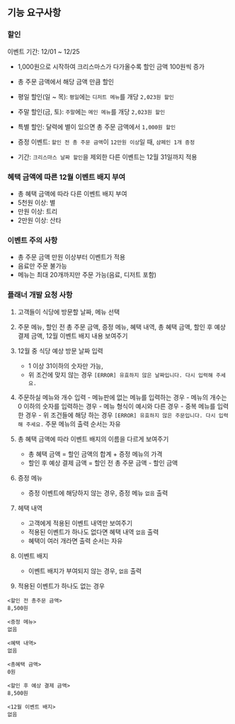 ## 기능 요구사항

### 할인

이벤트 기간: 12/01 ~ 12/25

- 1,000원으로 시작하여 크리스마스가 다가올수록 할인 금액 100원씩 증가

- 총 주문 금액에서 해당 금액 만큼 할인

- 평일 할인(일 ~ 목): `평일`에는 `디저트 메뉴`를 개당 `2,023원 할인`
- 주말 할인(금, 토): `주말`에는 `메인 메뉴`를 개당 `2,023원 할인`
- 특별 할인: 달력에 별이 있으면 총 주문 금액에서 `1,000원 할인`
- 증정 이벤트: `할인 전 총 주문 금액`이 `12만원 이상`일 때, `샴페인 1개 증정`
- 기간: `크리스마스 날짜 할인`을 제외한 다른 이벤트는 12월 31일까지 적용

### 혜택 금액에 따른 12월 이벤트 배지 부여

- 총 혜택 금액에 따라 다른 이벤트 배지 부여
- 5천원 이상: 별
- 만원 이상: 트리
- 2만원 이상: 산타

### 이벤트 주의 사항

- 총 주문 금액 만원 이상부터 이벤트가 적용
- 음료만 주문 불가능
- 메뉴는 최대 20개까지만 주문 가능(음료, 디저트 포함)

### 플래너 개발 요청 사항

1. 고객들이 식당에 방문할 날짜, 메뉴 선택

2. 주문 메뉴, 할인 전 총 주문 금액, 증정 메뉴, 혜택 내역, 총 혜택 금액, 할인 후 예상 결제 금액, 12월 이벤트 배지 내용 보여주기

3. 12월 중 식당 예상 방문 날짜 입력

   - 1 이상 31이하의 숫자만 가능,
   - 위 조건에 맞지 않는 경우 `[ERROR] 유효하지 않은 날짜입니다. 다시 입력해 주세요.`

4. 주문하실 메뉴와 개수 입력 - 메뉴판에 없는 메뉴를 입력하는 경우 - 메뉴의 개수는 0 이하의 숫자를 입력하는 경우 - 메뉴 형식이 예시와 다른 경우 - 중복 메뉴를 입력한 경우 - 위 조건들에 해당 하는 경우 `[ERROR] 유효하지 않은 주문입니다. 다시 입력해 주세요.`
   주문 메뉴의 출력 순서는 자유

5. 총 혜택 금액에 따라 이벤트 배지의 이름을 다르게 보여주기

   - 총 혜택 금액 = 할인 금액의 합계 + 증정 메뉴의 가격
   - 할인 후 예상 결제 금액 = 할인 전 총 주문 금액 - 할인 금액

6. 증정 메뉴

   - 증정 이벤트에 해당하지 않는 경우, 증정 메뉴 `없음` 출력

7. 헤택 내역

   - 고객에게 적용된 이벤트 내역만 보여주기
   - 적용된 이벤트가 하나도 없다면 혜택 내역 `없음` 출력
   - 혜택이 여러 개라면 출력 순서는 자유

8. 이벤트 배지

   - 이벤트 배지가 부여되지 않는 경우, `없음` 출력

9. 적용된 이벤트가 하나도 없는 경우

```
<할인 전 총주문 금액>
8,500원

<증정 메뉴>
없음

<혜택 내역>
없음

<총혜택 금액>
0원

<할인 후 예상 결제 금액>
8,500원

<12월 이벤트 배지>
없음
```
